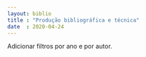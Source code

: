 ```yaml
---
layout: biblio
title : "Produção bibliográfica e técnica"
date  : 2020-04-24
---
```


Adicionar filtros por ano e por autor.
